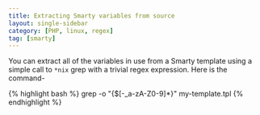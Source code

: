 ```yaml
---
title: Extracting Smarty variables from source
layout: single-sidebar
category: [PHP, linux, regex]
tag: [smarty]
---
```


You can extract all of the variables in use from a Smarty template using a simple call to `*nix` grep with a trivial regex expression. Here is the command-

{% highlight bash %}
grep -o "\{\$[-_a-zA-Z0-9]*\}" my-template.tpl
{% endhighlight %}